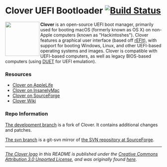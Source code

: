 # Clover UEFI Bootloader [![Build Status](https://travis-ci.org/al3xtjames/Clover.svg?branch=development)](https://travis-ci.org/al3xtjames/Clover)

<a href="https://github.com/al3xtjames/Clover"><img src="https://cdn.rawgit.com/al3xtjames/Clover/development/Logo/Clover.svg" align="left" height="110"></a>

**Clover** is an open-source UEFI boot manager, primarily used for booting macOS (formerly known as OS X) on non-Apple computers (known as "Hackintoshes"). Clover features a graphical user interface (based off [rEFIt](http://refit.sourceforge.net/)), with support for booting Windows, Linux, and other UEFI-based operating systems and images.  Clover is compatible with UEFI-based computers, as well as legacy BIOS-based computers (using [DUET](https://github.com/tianocore/tianocore.github.io/wiki/DuetPkg) for UEFI emulation).

### Resources
 - [Clover on AppleLife](https://applelife.ru/threads/clover.42089/)
 - [Clover on InsanelyMac](https://www.insanelymac.com/forum/forum/327-clover/)
 - [Clover on SourceForge](https://sourceforge.net/projects/cloverefiboot/)
 - [Clover Wiki](https://clover-wiki.zetam.org/Home)

### Repo Information
[The development branch](https://github.com/al3xtjames/Clover/tree/development) is a fork of Clover. It contains additional changes and patches.

[The svn branch](https://github.com/al3xtjames/Clover/tree/svn) is a git-svn mirror of [the SVN repository at SourceForge](https://sourceforge.net/p/cloverefiboot/code/HEAD/tree/).

---
*[The Clover logo](https://raw.githubusercontent.com/al3xtjames/Clover/development/Logo/Clover.svg) in this README is published under the [Creative Commons Attribution 3.0 Unported License](https://creativecommons.org/licenses/by/3.0/deed), and was originally found [here](http://free-illustrations.gatag.net/2014/06/08/080000.html).*
